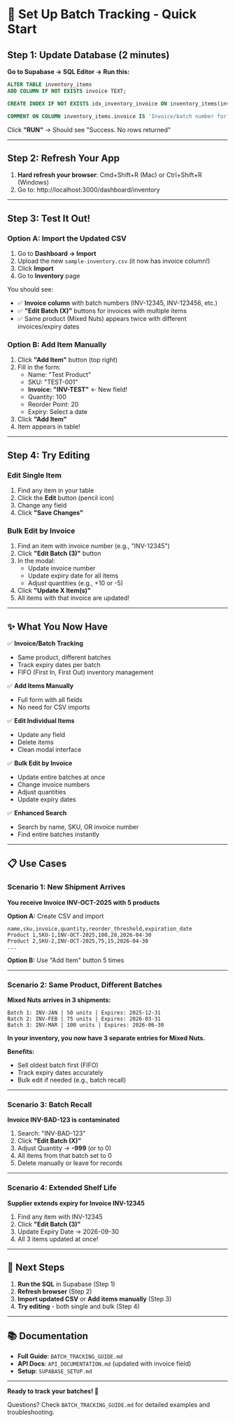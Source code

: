 # 🚀 Set Up Batch Tracking - Quick Start

## Step 1: Update Database (2 minutes)

**Go to Supabase → SQL Editor → Run this:**

```sql
ALTER TABLE inventory_items
ADD COLUMN IF NOT EXISTS invoice TEXT;

CREATE INDEX IF NOT EXISTS idx_inventory_invoice ON inventory_items(invoice);

COMMENT ON COLUMN inventory_items.invoice IS 'Invoice/batch number for tracking product lots with different expiry dates';
```

Click **"RUN"** → Should see "Success. No rows returned"

---

## Step 2: Refresh Your App

1. **Hard refresh your browser**: Cmd+Shift+R (Mac) or Ctrl+Shift+R (Windows)
2. Go to: http://localhost:3000/dashboard/inventory

---

## Step 3: Test It Out!

### Option A: Import the Updated CSV

1. Go to **Dashboard → Import**
2. Upload the new `sample-inventory.csv` (it now has invoice column!)
3. Click **Import**
4. Go to **Inventory** page

You should see:

- ✅ **Invoice column** with batch numbers (INV-12345, INV-123456, etc.)
- ✅ **"Edit Batch (X)"** buttons for invoices with multiple items
- ✅ Same product (Mixed Nuts) appears twice with different invoices/expiry dates

### Option B: Add Item Manually

1. Click **"Add Item"** button (top right)
2. Fill in the form:
   - Name: "Test Product"
   - SKU: "TEST-001"
   - **Invoice: "INV-TEST"** ← New field!
   - Quantity: 100
   - Reorder Point: 20
   - Expiry: Select a date
3. Click **"Add Item"**
4. Item appears in table!

---

## Step 4: Try Editing

### Edit Single Item

1. Find any item in your table
2. Click the **Edit** button (pencil icon)
3. Change any field
4. Click **"Save Changes"**

### Bulk Edit by Invoice

1. Find an item with invoice number (e.g., "INV-12345")
2. Click **"Edit Batch (3)"** button
3. In the modal:
   - Update invoice number
   - Update expiry date for all items
   - Adjust quantities (e.g., +10 or -5)
4. Click **"Update X Item(s)"**
5. All items with that invoice are updated!

---

## ✨ What You Now Have

✅ **Invoice/Batch Tracking**

- Same product, different batches
- Track expiry dates per batch
- FIFO (First In, First Out) inventory management

✅ **Add Items Manually**

- Full form with all fields
- No need for CSV imports

✅ **Edit Individual Items**

- Update any field
- Delete items
- Clean modal interface

✅ **Bulk Edit by Invoice**

- Update entire batches at once
- Change invoice numbers
- Adjust quantities
- Update expiry dates

✅ **Enhanced Search**

- Search by name, SKU, OR invoice number
- Find entire batches instantly

---

## 📋 Use Cases

### Scenario 1: New Shipment Arrives

**You receive Invoice INV-OCT-2025 with 5 products**

**Option A:** Create CSV and import

```csv
name,sku,invoice,quantity,reorder_threshold,expiration_date
Product 1,SKU-1,INV-OCT-2025,100,20,2026-04-30
Product 2,SKU-2,INV-OCT-2025,75,15,2026-04-30
...
```

**Option B:** Use "Add Item" button 5 times

---

### Scenario 2: Same Product, Different Batches

**Mixed Nuts arrives in 3 shipments:**

```
Batch 1: INV-JAN | 50 units | Expires: 2025-12-31
Batch 2: INV-FEB | 75 units | Expires: 2026-03-31
Batch 3: INV-MAR | 100 units | Expires: 2026-06-30
```

**In your inventory, you now have 3 separate entries for Mixed Nuts.**

**Benefits:**

- Sell oldest batch first (FIFO)
- Track expiry dates accurately
- Bulk edit if needed (e.g., batch recall)

---

### Scenario 3: Batch Recall

**Invoice INV-BAD-123 is contaminated**

1. Search: "INV-BAD-123"
2. Click **"Edit Batch (X)"**
3. Adjust Quantity → **-999** (or to 0)
4. All items from that batch set to 0
5. Delete manually or leave for records

---

### Scenario 4: Extended Shelf Life

**Supplier extends expiry for Invoice INV-12345**

1. Find any item with INV-12345
2. Click **"Edit Batch (3)"**
3. Update Expiry Date → 2026-09-30
4. All 3 items updated at once!

---

## 🎯 Next Steps

1. **Run the SQL** in Supabase (Step 1)
2. **Refresh browser** (Step 2)
3. **Import updated CSV** or **Add items manually** (Step 3)
4. **Try editing** - both single and bulk (Step 4)

---

## 📚 Documentation

- **Full Guide**: `BATCH_TRACKING_GUIDE.md`
- **API Docs**: `API_DOCUMENTATION.md` (updated with invoice field)
- **Setup**: `SUPABASE_SETUP.md`

---

**Ready to track your batches! 🎉**

Questions? Check `BATCH_TRACKING_GUIDE.md` for detailed examples and troubleshooting.
